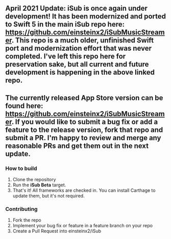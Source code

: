 ## April 2021 Update: iSub is once again under development! It has been modernized and ported to Swift 5 in the main iSub repo here: https://github.com/einsteinx2/iSubMusicStreamer. This repo is a much older, unfinished Swift port and modernization effort that was never completed. I've left this repo here for preservation sake, but all current and future development is happening in the above linked repo.

## The currently released App Store version can be found here: https://github.com/einsteinx2/iSubMusicStreamer. If you would like to submit a bug fix or add a feature to the release version, fork that repo and submit a PR. I'm happy to review and merge any reasonable PRs and get them out in the next update.

### How to build
1. Clone the repository
2. Run the **iSub Beta** target.
3. That's it! All frameworks are checked in. You can install Carthage to update them, but it's not required.

### Contributing
1. Fork the repo
2. Implement your bug fix or feature in a feature branch on your repo
3. Create a Pull Request into einsteinx2/iSub
